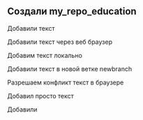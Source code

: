 ## Создали my_repo_education

Добавили текст

Добавили текст через веб браузер

Добавим текст локально

Добавили текст в новой ветке newbranch


Разрешаем конфликт текст в браузере

Добавил просто текст

Добавили







